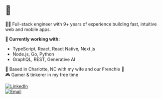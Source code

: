 # 👋

👨‍💻 Full-stack engineer with 9+ years of experience building fast, intuitive web and mobile apps.

**🔧 Currently working with:**  
- TypeScript, React, React Native, Next.js  
- Node.js, Go, Python  
- GraphQL, REST, Generative AI

📍 Based in Charlotte, NC with my wife and our Frenchie 🐶  
🎮 Gamer & tinkerer in my free time

[![LinkedIn](https://img.shields.io/badge/LinkedIn-Anthony%20Freda-blue?logo=linkedin&style=flat-square)](https://www.linkedin.com/in/antfreda323)  
[![Email](https://img.shields.io/badge/email-anthonyfreda323%40gmail.com-informational?style=for-the-badge&logo=gmail)](mailto:anthonyfreda323@gmail.com)


